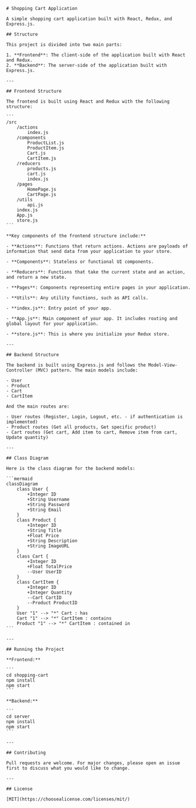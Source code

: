     # Shopping Cart Application
    
    A simple shopping cart application built with React, Redux, and Express.js.
    
    ## Structure
    
    This project is divided into two main parts:
    
    1. **Frontend**: The client-side of the application built with React and Redux.
    2. **Backend**: The server-side of the application built with Express.js.
    
    ---
    
    ## Frontend Structure
    
    The frontend is built using React and Redux with the following structure:
    
    ```
    /src
        /actions
            index.js
        /components
            ProductList.js
            ProductItem.js
            Cart.js
            CartItem.js
        /reducers
            products.js
            cart.js
            index.js
        /pages
            HomePage.js
            CartPage.js
        /utils
            api.js
        index.js
        App.js
        store.js
    ```
    
    **Key components of the frontend structure include:**
    
    - **Actions**: Functions that return actions. Actions are payloads of information that send data from your application to your store. 
    
    - **Components**: Stateless or functional UI components.
    
    - **Reducers**: Functions that take the current state and an action, and return a new state.
    
    - **Pages**: Components representing entire pages in your application.
    
    - **Utils**: Any utility functions, such as API calls.
    
    - **index.js**: Entry point of your app.
    
    - **App.js**: Main component of your app. It includes routing and global layout for your application.
    
    - **store.js**: This is where you initialize your Redux store.
    
    ---
    
    ## Backend Structure
    
    The backend is built using Express.js and follows the Model-View-Controller (MVC) pattern. The main models include:
    
    - User
    - Product
    - Cart
    - CartItem
    
    And the main routes are:
    
    - User routes (Register, Login, Logout, etc. - if authentication is implemented)
    - Product routes (Get all products, Get specific product)
    - Cart routes (Get cart, Add item to cart, Remove item from cart, Update quantity)
    
    ---
    
    ## Class Diagram
    
    Here is the class diagram for the backend models:
    
    ```mermaid
    classDiagram
        class User {
            +Integer ID
            +String Username
            +String Password
            +String Email
        }
        class Product {
            +Integer ID
            +String Title
            +Float Price
            +String Description
            +String ImageURL
        }
        class Cart {
            +Integer ID
            +Float TotalPrice
            --User UserID
        }
        class CartItem {
            +Integer ID
            +Integer Quantity
            --Cart CartID
            --Product ProductID
        }
        User "1" --> "*" Cart : has
        Cart "1" --> "*" CartItem : contains
        Product "1" --> "*" CartItem : contained in
    ```
    
    ---
    
    ## Running the Project
    
    **Frontend:**
    
    ```
    cd shopping-cart
    npm install
    npm start
    ```
    
    **Backend:**
    
    ```
    cd server
    npm install
    npm start
    ```
    
    ---
    
    ## Contributing
    
    Pull requests are welcome. For major changes, please open an issue first to discuss what you would like to change.
    
    ---
    
    ## License
    
    [MIT](https://choosealicense.com/licenses/mit/)
